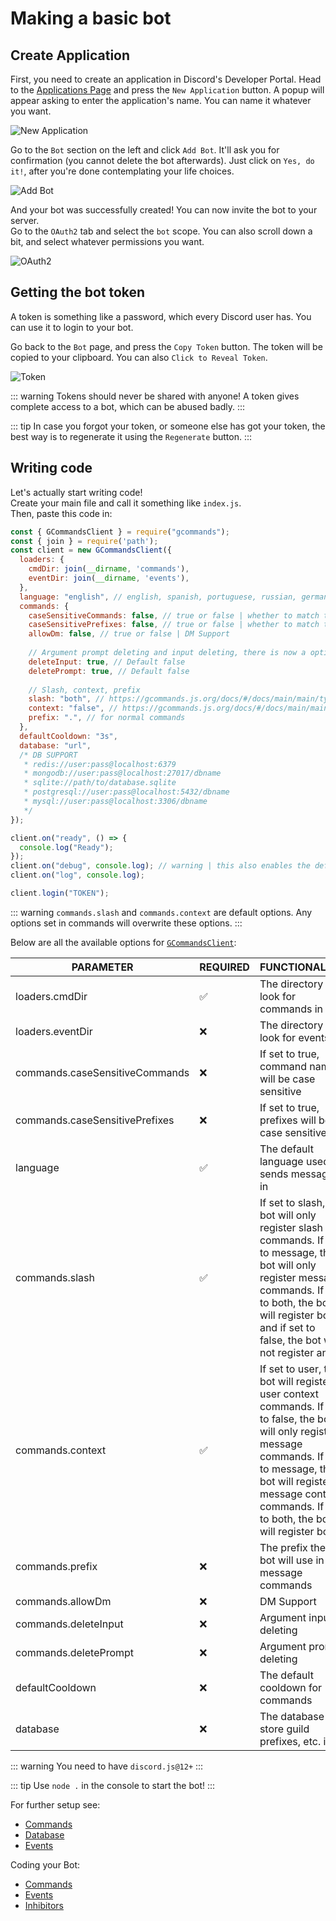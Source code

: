 # Making a basic bot

## Create Application

First, you need to create an application in Discord's Developer Portal. Head to the [Applications Page](https://discord.com/developers/applications) and press the `New Application` button. A popup will appear asking to enter the application's name. You can name it whatever you want.

![New Application](https://gcommands.js.org/guide/createapp.png)

Go to the `Bot` section on the left and click `Add Bot`. It'll ask you for confirmation (you cannot delete the bot afterwards). Just click on `Yes, do it!`, after you're done contemplating your life choices.

![Add Bot](https://gcommands.js.org/guide/addbot.png)

And your bot was successfully created! You can now invite the bot to your server.  
Go to the `OAuth2` tab and select the `bot` scope. You can also scroll down a bit, and select whatever permissions you want.

![OAuth2](https://gcommands.js.org/guide/oauth2.png)

## Getting the bot token

A token is something like a password, which every Discord user has. You can use it to login to your bot.

Go back to the `Bot` page, and press the `Copy Token` button. The token will be copied to your clipboard. You can also `Click to Reveal Token`.

![Token](https://gcommands.js.org/guide/token.png)

::: warning
Tokens should never be shared with anyone! A token gives complete access to a bot, which can be abused badly.
:::

::: tip
In case you forgot your token, or someone else has got your token, the best way is to regenerate it using the `Regenerate` button.
:::

## Writing code

Let's actually start writing code!  
Create your main file and call it something like `index.js`.  
Then, paste this code in:

```js
const { GCommandsClient } = require("gcommands");
const { join } = require('path');
const client = new GCommandsClient({
  loaders: {
    cmdDir: join(__dirname, 'commands'),
    eventDir: join(__dirname, 'events'),
  },
  language: "english", // english, spanish, portuguese, russian, german, czech, slovak, turkish, polish, indonesian, italian
  commands: {
    caseSensitiveCommands: false, // true or false | whether to match the commands' caps
    caseSensitivePrefixes: false, // true or false | whether to match the prefix in message commands
    allowDm: false, // true or false | DM Support
    
    // Argument prompt deleting and input deleting, there is now a option available to delete the prompt/input for arguments.
    deleteInput: true, // Default false
    deletePrompt: true, // Default false
    
    // Slash, context, prefix
    slash: "both", // https://gcommands.js.org/docs/#/docs/main/main/typedef/GCommandsOptionsCommandsSlash
    context: "false", // https://gcommands.js.org/docs/#/docs/main/main/typedef/GCommandsOptionsCommandsContext
    prefix: ".", // for normal commands
  },
  defaultCooldown: "3s",
  database: "url",
  /* DB SUPPORT
   * redis://user:pass@localhost:6379
   * mongodb://user:pass@localhost:27017/dbname
   * sqlite://path/to/database.sqlite
   * postgresql://user:pass@localhost:5432/dbname
   * mysql://user:pass@localhost:3306/dbname
   */
});

client.on("ready", () => {
  console.log("Ready");
});
client.on("debug", console.log); // warning | this also enables the default discord.js debug logging
client.on("log", console.log);

client.login("TOKEN");
```

::: warning
`commands.slash` and `commands.context` are default options. Any options set in commands will overwrite these options.
:::

Below are all the available options for [`GCommandsClient`](https://gcommands.js.org/docs/#/docs/main/main/typedef/GCommandsOptions):

| PARAMETER             | REQUIRED | FUNCTIONALITY                                                                                                                                                                                                                                                                                          |
| --------------------- | -------- | ------------------------------------------------------------------------------------------------------------------------------------------------------------------------------------------------------------------------------------------------------------------------------------------------------ |
| loaders.cmdDir                | ✅       | The directory to look for commands in                                                                                                                                                                                                                                                                  |
| loaders.eventDir              | ❌       | The directory to look for events in                                                                                                                                                                                                                                                                    |
| commands.caseSensitiveCommands | ❌       | If set to true, command names will be case sensitive                                                                                                                                                                                                                                                   |
| commands.caseSensitivePrefixes | ❌       | If set to true, prefixes will be case sensitive                                                                                                                                                                                                                                                        |
| language              | ✅       | The default language used to sends messages in                                                                                                                                                                                                                                                         |
| commands.slash        | ✅       | If set to slash, the bot will only register slash commands. If set to message, the bot will only register message commands. If set to both, the bot will register both and if set to false, the bot will not register any.                                                                                                                              |
| commands.context      | ✅       | If set to user, the bot will register user context commands. If set to false, the bot will only register message commands. If set to message, the bot will register message context commands. If set to both, the bot will register both |
| commands.prefix       | ❌       | The prefix the bot will use in message commands                                                                                                                                                                                                                                                        |
| commands.allowDm       | ❌       | DM Support                                                                                                                                                                                                                                                        |
| commands.deleteInput       | ❌       | Argument input deleting                                                                                                                                                                                                                                                        |
| commands.deletePrompt       | ❌       | Argument prompt deleting                                                                                                                                                                                                                                                        |
| defaultCooldown       | ❌       | The default cooldown for commands                                                                                                                                                                                                                                                                      |
| database              | ❌       | The database to store guild prefixes, etc. in                                                                                                                                                                                                                                                          |

::: warning
You need to have `discord.js@12+`
:::


::: tip
Use `node .` in the console to start the bot!
:::

For further setup see:

- [Commands](../commands/gettingstarted.md)
- [Database](../database/setup.md)
- [Events](../events/setup.md)

Coding your Bot:

- [Commands](../commands/first.md)
- [Events](../events/create.md)
- [Inhibitors](../other/inhibitor.md)
